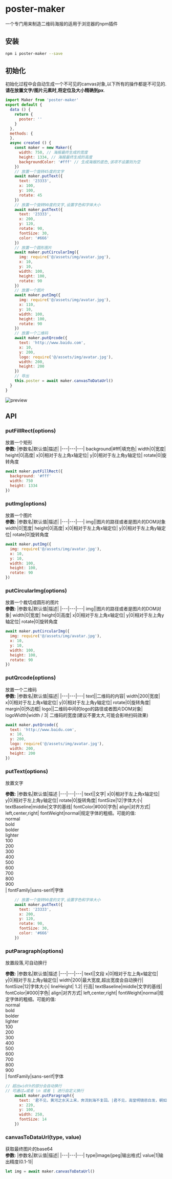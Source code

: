 # poster-maker
一个专门用来制造二维码海报的适用于浏览器的npm插件

## 安装
```bash
npm i poster-maker --save
```

## 初始化
初始化过程中会自动生成一个不可见的canvas对象,以下所有的操作都是不可见的.**请在放置文字/图片元素时,将定位及大小精确到px**.
```JavaScript
import Maker from 'poster-maker'
export default {
  data () {
    return {
      poster: ''
    }
  },
  methods: {
  },
  async created () {
    const maker = new Maker({
      width: 750, // 海报最终生成的宽度
      height: 1334, // 海报最终生成的高度
      backgroundColor: '#fff' // 生成海报的底色,该项不设置则为空
    })
    // 放置一个旋转45度的文字
    await maker.putText({
      text: '23333',
      x: 100,
      y: 100,
      rotate: 45
    })
    // 放置一个旋转90度的文字,设置字色和字体大小
    await maker.putText({
      text: '23333',
      x: 200,
      y: 120,
      rotate: 90,
      fontSize: 30,
      color: '#666'
    })
    // 放置一个圆形图片
    await maker.putCircularImg({
      img: require('@/assets/img/avatar.jpg'),
      x: 10,
      y: 10,
      width: 100,
      height: 100,
      rotate: 90
    })
    // 放置一个图片
    await maker.putImg({
      img: require('@/assets/img/avatar.jpg'),
      x: 110,
      y: 10,
      width: 100,
      height: 100,
      rotate: 90
    })
    // 放置一个二维码
    await maker.putQrcode({
      text: 'http://www.baidu.com',
      x: 10,
      y: 200,
      logo: require('@/assets/img/avatar.jpg'),
      width: 200,
      height: 200
    })
    // 导出
    this.poster = await maker.canvasToDataUrl()
  }
}

```
![preview](https://apiaodev-1256180692.cos.ap-chengdu.myqcloud.com/preview.png)
## API

### putFillRect(options)
放置一个矩形<br>
**参数:**
|参数名|默认值|描述|
|---|---|---|
background|#fff|填充色|
width|0|宽度|
height|0|高度|
x|0|相对于左上角x轴定位|
y|0|相对于左上角y轴定位|
rotate|0|旋转角度


```JavaScript
await maker.putFillRect({
  background: '#fff'
  width: 750
  height: 1334
})
```

### putImg(options)
放置一个图片<br>
**参数:**
|参数名|默认值|描述|
|---|---|---|
img||图片的路径或者是图片的DOM对象
width|0|宽度|
height|0|高度|
x|0|相对于左上角x轴定位|
y|0|相对于左上角y轴定位|
rotate|0|旋转角度


```JavaScript
await maker.putImg({
  img: require('@/assets/img/avatar.jpg'),
  x: 10,
  y: 10,
  width: 100,
  height: 100,
  rotate: 90
})
```

### putCircularImg(options)
放置一个裁切成圆形的图片<br>
**参数:**
|参数名|默认值|描述|
|---|---|---|
img||图片的路径或者是图片的DOM对象|
width|0|宽度|
height|0|高度|
x|0|相对于左上角x轴定位|
y|0|相对于左上角y轴定位|
rotate|0|旋转角度


```JavaScript
await maker.putCircularImg({
  img: require('@/assets/img/avatar.jpg'),
  x: 10,
  y: 10,
  width: 100,
  height: 100,
  rotate: 90
})
```

### putQrcode(options)
放置一个二维码<br>
**参数:**
|参数名|默认值|描述|
|---|---|---|
text||二维码的内容|
width|200|宽度|
x|0|相对于左上角x轴定位|
y|0|相对于左上角y轴定位|
rotate|0|旋转角度|
margin|0|外边框|
logo||二维码中间的logo的路径或者图片DOM对象|
logoWidth|width / 3| 二维码的宽度(建议不要太大,可能会影响扫码效果)


```JavaScript
await maker.putQrcode({
  text: 'http://www.baidu.com',
  x: 10,
  y: 200,
  logo: require('@/assets/img/avatar.jpg'),
  width: 200,
  height: 200
})
```

### putText(options)
放置文字<br>

**参数:**
|参数名|默认值|描述
|---|---|---|
text||文字|
x|0|相对于左上角x轴定位|
y|0|相对于左上角y轴定位|
rotate|0|旋转角度|
fontSize|12|字体大小|
textBaseline|middle|文字的基线|
fontColor|#000|字色|
align|对齐方式| left,center,right|
fontWeight|normal|规定字体的粗细。可能的值:<br>normal<br>bold<br>bolder<br>lighter<br>100<br>200<br>300<br>400<br>500<br>600<br>700<br>800<br>900<br>|
fontFamily|sans-serif|字体

```javascript
    // 放置一个旋转90度的文字,设置字色和字体大小
    await maker.putText({
      text: '23333',
      x: 200,
      y: 120,
      rotate: 90,
      fontSize: 30,
      color: '#666'
    })
```


### putParagraph(options)
放置段落,可自动换行<br>

**参数:**
|参数名|默认值|描述
|---|---|---|
text||文段
x|0|相对于左上角x轴定位|
y|0|相对于左上角y轴定位|
width|200|最大宽度,超出宽度会自动换行|
fontSize|12|字体大小|
lineHeight| 1.2| 行高|
textBaseline|middle|文字的基线|
fontColor|#000|字色|
align|对齐方式| left,center,right|
fontWeight|normal|规定字体的粗细。可能的值:<br>normal<br>bold<br>bolder<br>lighter<br>100<br>200<br>300<br>400<br>500<br>600<br>700<br>800<br>900<br>|
fontFamily|sans-serif|字体

```javascript
// 超出width的部分会自动换行
// 可通过↵或者 \n 或者 | 进行自定义换行
    await maker.putParagraph({
      text: '君不见，黄河之水天上来，奔流到海不复回。|君不见，高堂明镜悲白发，朝如青丝暮成雪。↵人生得意须尽欢，莫使金樽空对月。↵天生我材必有用，千金散尽还复来。↵烹羊宰牛且为乐，会须一饮三百杯。↵岑夫子，丹丘生，将进酒，杯莫停。↵与君歌一曲，请君为我倾耳听。↵钟鼓馔玉不足贵，但愿长醉不愿醒。↵古来圣贤皆寂寞，惟有饮者留其名。↵陈王昔时宴平乐，斗酒十千恣欢谑。↵主人何为言少钱，径须沽取对君酌。↵五花马，千金裘，↵呼儿将出换美酒，与尔同销万古愁。',
      x: 220,
      y: 100,
      width: 250,
      fontSize: 14
    })
```

### canvasToDataUrl(type, value)
获取最终图片的base64<br>
**参数:**
|参数名|默认值|描述|
|---|---|---|
type|image/jpeg|输出格式|
value|1|输出精度(0.1-1)|

```JavaScript
let img = await maker.canvasToDataUrl()
```